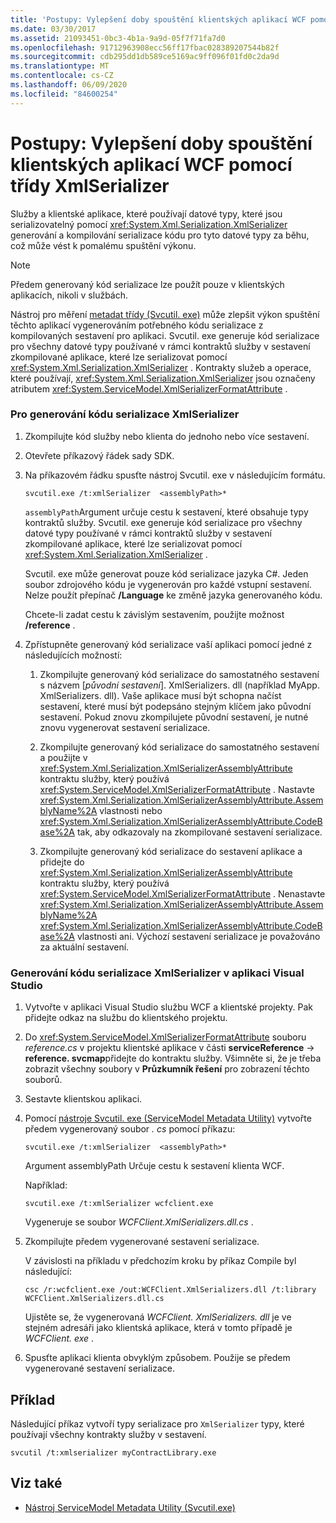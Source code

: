 ```yaml
---
title: 'Postupy: Vylepšení doby spouštění klientských aplikací WCF pomocí třídy XmlSerializer'
ms.date: 03/30/2017
ms.assetid: 21093451-0bc3-4b1a-9a9d-05f7f71fa7d0
ms.openlocfilehash: 91712963908ecc56ff17fbac028389207544b82f
ms.sourcegitcommit: cdb295dd1db589ce5169ac9ff096f01fd0c2da9d
ms.translationtype: MT
ms.contentlocale: cs-CZ
ms.lasthandoff: 06/09/2020
ms.locfileid: "84600254"
---
```

# <a name="how-to-improve-the-startup-time-of-wcf-client-applications-using-the-xmlserializer"></a>Postupy: Vylepšení doby spouštění klientských aplikací WCF pomocí třídy XmlSerializer
Služby a klientské aplikace, které používají datové typy, které jsou serializovatelný pomocí <xref:System.Xml.Serialization.XmlSerializer> generování a kompilování serializace kódu pro tyto datové typy za běhu, což může vést k pomalému spuštění výkonu.  
  
> [!NOTE]
> Předem generovaný kód serializace lze použít pouze v klientských aplikacích, nikoli v službách.  
  
 Nástroj pro měření [metadat třídy (Svcutil. exe)](../servicemodel-metadata-utility-tool-svcutil-exe.md) může zlepšit výkon spuštění těchto aplikací vygenerováním potřebného kódu serializace z kompilovaných sestavení pro aplikaci. Svcutil. exe generuje kód serializace pro všechny datové typy používané v rámci kontraktů služby v sestavení zkompilované aplikace, které lze serializovat pomocí <xref:System.Xml.Serialization.XmlSerializer> . Kontrakty služeb a operace, které používají, <xref:System.Xml.Serialization.XmlSerializer> jsou označeny atributem <xref:System.ServiceModel.XmlSerializerFormatAttribute> .  
  
### <a name="to-generate-xmlserializer-serialization-code"></a>Pro generování kódu serializace XmlSerializer  
  
1. Zkompilujte kód služby nebo klienta do jednoho nebo více sestavení.  
  
2. Otevřete příkazový řádek sady SDK.  
  
3. Na příkazovém řádku spusťte nástroj Svcutil. exe v následujícím formátu.  
  
    ```console  
    svcutil.exe /t:xmlSerializer  <assemblyPath>*  
    ```  
  
     `assemblyPath`Argument určuje cestu k sestavení, které obsahuje typy kontraktů služby. Svcutil. exe generuje kód serializace pro všechny datové typy používané v rámci kontraktů služby v sestavení zkompilované aplikace, které lze serializovat pomocí <xref:System.Xml.Serialization.XmlSerializer> .  
  
     Svcutil. exe může generovat pouze kód serializace jazyka C#. Jeden soubor zdrojového kódu je vygenerován pro každé vstupní sestavení. Nelze použít přepínač **/Language** ke změně jazyka generovaného kódu.  
  
     Chcete-li zadat cestu k závislým sestavením, použijte možnost **/reference** .  
  
4. Zpřístupněte generovaný kód serializace vaší aplikaci pomocí jedné z následujících možností:  
  
    1. Zkompilujte generovaný kód serializace do samostatného sestavení s názvem [*původní sestavení*]. XmlSerializers. dll (například MyApp. XmlSerializers. dll). Vaše aplikace musí být schopna načíst sestavení, které musí být podepsáno stejným klíčem jako původní sestavení. Pokud znovu zkompilujete původní sestavení, je nutné znovu vygenerovat sestavení serializace.  
  
    2. Zkompilujte generovaný kód serializace do samostatného sestavení a použijte v <xref:System.Xml.Serialization.XmlSerializerAssemblyAttribute> kontraktu služby, který používá <xref:System.ServiceModel.XmlSerializerFormatAttribute> . Nastavte <xref:System.Xml.Serialization.XmlSerializerAssemblyAttribute.AssemblyName%2A> vlastnosti nebo <xref:System.Xml.Serialization.XmlSerializerAssemblyAttribute.CodeBase%2A> tak, aby odkazovaly na zkompilované sestavení serializace.  
  
    3. Zkompilujte generovaný kód serializace do sestavení aplikace a přidejte do <xref:System.Xml.Serialization.XmlSerializerAssemblyAttribute> kontraktu služby, který používá <xref:System.ServiceModel.XmlSerializerFormatAttribute> . Nenastavte <xref:System.Xml.Serialization.XmlSerializerAssemblyAttribute.AssemblyName%2A> <xref:System.Xml.Serialization.XmlSerializerAssemblyAttribute.CodeBase%2A> vlastnosti ani. Výchozí sestavení serializace je považováno za aktuální sestavení.  
  
### <a name="to-generate-xmlserializer-serialization-code-in-visual-studio"></a>Generování kódu serializace XmlSerializer v aplikaci Visual Studio  
  
1. Vytvořte v aplikaci Visual Studio službu WCF a klientské projekty. Pak přidejte odkaz na službu do klientského projektu.  
  
2. Do <xref:System.ServiceModel.XmlSerializerFormatAttribute> souboru *reference.cs* v projektu klientské aplikace v části **serviceReference**  ->  **reference. svcmap**přidejte do kontraktu služby. Všimněte si, že je třeba zobrazit všechny soubory v **Průzkumník řešení** pro zobrazení těchto souborů.  
  
3. Sestavte klientskou aplikaci.  
  
4. Pomocí [nástroje Svcutil. exe (ServiceModel Metadata Utility)](../servicemodel-metadata-utility-tool-svcutil-exe.md) vytvořte předem vygenerovaný soubor *. cs* pomocí příkazu:  
  
    ```console  
    svcutil.exe /t:xmlSerializer  <assemblyPath>*  
    ```  
  
     Argument assemblyPath Určuje cestu k sestavení klienta WCF.  
  
     Například:  
  
    ```console  
    svcutil.exe /t:xmlSerializer wcfclient.exe  
    ```  
  
     Vygeneruje se soubor *WCFClient.XmlSerializers.dll.cs* .  
  
5. Zkompilujte předem vygenerované sestavení serializace.  
  
     V závislosti na příkladu v předchozím kroku by příkaz Compile byl následující:  
  
    ```console  
    csc /r:wcfclient.exe /out:WCFClient.XmlSerializers.dll /t:library WCFClient.XmlSerializers.dll.cs  
    ```  
  
     Ujistěte se, že vygenerovaná *WCFClient. XmlSerializers. dll* je ve stejném adresáři jako klientská aplikace, která v tomto případě je *WCFClient. exe* .  
  
6. Spusťte aplikaci klienta obvyklým způsobem. Použije se předem vygenerované sestavení serializace.  
  
## <a name="example"></a>Příklad  
 Následující příkaz vytvoří typy serializace pro `XmlSerializer` typy, které používají všechny kontrakty služby v sestavení.  
  
```console  
svcutil /t:xmlserializer myContractLibrary.exe  
```  
  
## <a name="see-also"></a>Viz také

- [Nástroj ServiceModel Metadata Utility (Svcutil.exe)](../servicemodel-metadata-utility-tool-svcutil-exe.md)
